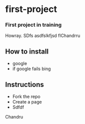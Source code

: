 # first-project

### First project in training 

Howray. SDfs asdfslkfjsd flChandrru

## How to install
* google
* if google fails bing

## Instructions
* Fork the repo
* Create a page
* Sdfdf

Chandru

